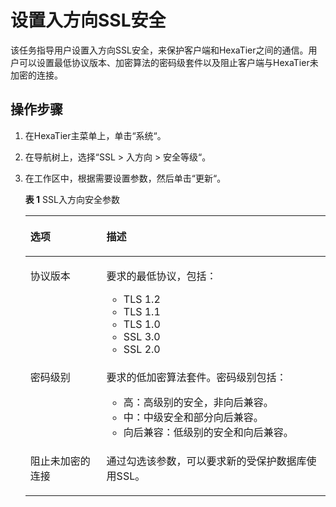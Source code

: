 # 设置入方向SSL安全<a name="ZH-CN_TOPIC_0111166358"></a>

该任务指导用户设置入方向SSL安全，来保护客户端和HexaTier之间的通信。用户可以设置最低协议版本、加密算法的密码级套件以及阻止客户端与HexaTier未加密的连接。

## 操作步骤<a name="zh-cn_topic_0180960226_s177dd9d067c4486783a3419f2348583f"></a>

1.  在HexaTier主菜单上，单击“系统“。
2.  在导航树上，选择“SSL \> 入方向 \> 安全等级“。
3.  在工作区中，根据需要设置参数，然后单击“更新“。

    **表 1**  SSL入方向安全参数

    <a name="zh-cn_topic_0180960226_t284bb296fc4b4619a2ed7e14d44cce84"></a>
    <table><thead align="left"><tr id="zh-cn_topic_0180960226_rd90f436bd525408eb6f5c80a1db4cc85"><th class="cellrowborder" valign="top" width="25.369999999999997%" id="mcps1.2.3.1.1"><p id="zh-cn_topic_0180960226_a0cc0f5c1492d4084928f1c4f0c831d1e"><a name="zh-cn_topic_0180960226_a0cc0f5c1492d4084928f1c4f0c831d1e"></a><a name="zh-cn_topic_0180960226_a0cc0f5c1492d4084928f1c4f0c831d1e"></a>选项</p>
    </th>
    <th class="cellrowborder" valign="top" width="74.63%" id="mcps1.2.3.1.2"><p id="zh-cn_topic_0180960226_aec9e02502a7d459ab546d3baa3009caa"><a name="zh-cn_topic_0180960226_aec9e02502a7d459ab546d3baa3009caa"></a><a name="zh-cn_topic_0180960226_aec9e02502a7d459ab546d3baa3009caa"></a>描述</p>
    </th>
    </tr>
    </thead>
    <tbody><tr id="zh-cn_topic_0180960226_r3064f2b26c034921b4a179da21a2ddec"><td class="cellrowborder" valign="top" width="25.369999999999997%" headers="mcps1.2.3.1.1 "><p id="zh-cn_topic_0180960226_a211dce73e288419f8f8939d5936924f1"><a name="zh-cn_topic_0180960226_a211dce73e288419f8f8939d5936924f1"></a><a name="zh-cn_topic_0180960226_a211dce73e288419f8f8939d5936924f1"></a>协议版本</p>
    </td>
    <td class="cellrowborder" valign="top" width="74.63%" headers="mcps1.2.3.1.2 "><p id="zh-cn_topic_0180960226_a4bcdbee0ee114803a60200d605d746a0"><a name="zh-cn_topic_0180960226_a4bcdbee0ee114803a60200d605d746a0"></a><a name="zh-cn_topic_0180960226_a4bcdbee0ee114803a60200d605d746a0"></a>要求的最低协议，包括：</p>
    <a name="zh-cn_topic_0180960226_u14549cdfb97f4f2db9598bebcebff36b"></a><a name="zh-cn_topic_0180960226_u14549cdfb97f4f2db9598bebcebff36b"></a><ul id="zh-cn_topic_0180960226_u14549cdfb97f4f2db9598bebcebff36b"><li>TLS 1.2</li><li>TLS 1.1</li><li>TLS 1.0</li><li>SSL 3.0</li><li>SSL 2.0</li></ul>
    </td>
    </tr>
    <tr id="zh-cn_topic_0180960226_ra9b917a38d874b4ab91301bec3e8c36d"><td class="cellrowborder" valign="top" width="25.369999999999997%" headers="mcps1.2.3.1.1 "><p id="zh-cn_topic_0180960226_a3798d9d9dd87443098be7b07047d3c81"><a name="zh-cn_topic_0180960226_a3798d9d9dd87443098be7b07047d3c81"></a><a name="zh-cn_topic_0180960226_a3798d9d9dd87443098be7b07047d3c81"></a>密码级别</p>
    </td>
    <td class="cellrowborder" valign="top" width="74.63%" headers="mcps1.2.3.1.2 "><p id="zh-cn_topic_0180960226_abb2d373cbeda4d18b9abbe5ee1f44c0d"><a name="zh-cn_topic_0180960226_abb2d373cbeda4d18b9abbe5ee1f44c0d"></a><a name="zh-cn_topic_0180960226_abb2d373cbeda4d18b9abbe5ee1f44c0d"></a>要求的低加密算法套件。密码级别包括：</p>
    <a name="zh-cn_topic_0180960226_u5a81c4217c6446feb0c4b313a577c374"></a><a name="zh-cn_topic_0180960226_u5a81c4217c6446feb0c4b313a577c374"></a><ul id="zh-cn_topic_0180960226_u5a81c4217c6446feb0c4b313a577c374"><li>高：高级别的安全，非向后兼容。</li><li>中：中级安全和部分向后兼容。</li><li>向后兼容：低级别的安全和向后兼容。</li></ul>
    </td>
    </tr>
    <tr id="zh-cn_topic_0180960226_r3e29b77ed1684684810bd02dd6ab0e61"><td class="cellrowborder" valign="top" width="25.369999999999997%" headers="mcps1.2.3.1.1 "><p id="zh-cn_topic_0180960226_a36720f3fd8684eddaaa24c8854f7b23d"><a name="zh-cn_topic_0180960226_a36720f3fd8684eddaaa24c8854f7b23d"></a><a name="zh-cn_topic_0180960226_a36720f3fd8684eddaaa24c8854f7b23d"></a>阻止未加密的连接</p>
    </td>
    <td class="cellrowborder" valign="top" width="74.63%" headers="mcps1.2.3.1.2 "><p id="zh-cn_topic_0180960226_add46f4ba01a8400c8bb949d564c8265f"><a name="zh-cn_topic_0180960226_add46f4ba01a8400c8bb949d564c8265f"></a><a name="zh-cn_topic_0180960226_add46f4ba01a8400c8bb949d564c8265f"></a>通过勾选该参数，可以要求新的受保护数据库使用SSL。</p>
    </td>
    </tr>
    </tbody>
    </table>


